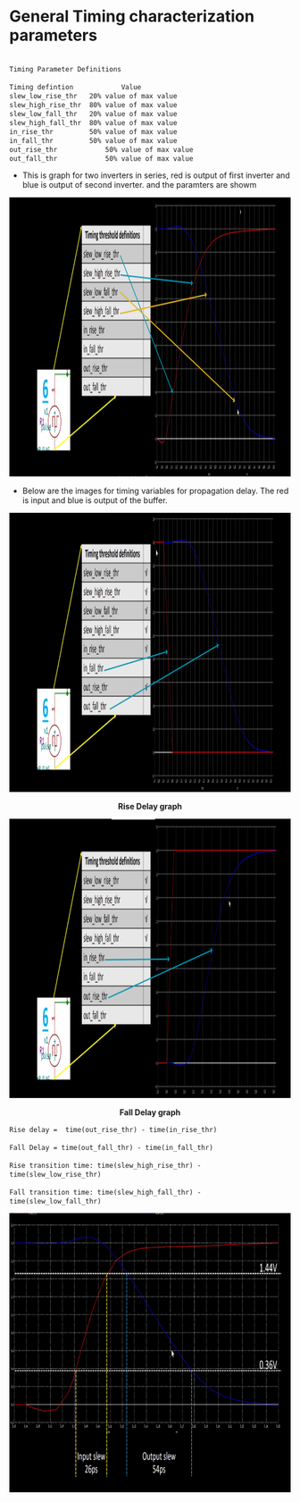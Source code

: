 #  General Timing characterization parameters



```shell

Timing Parameter Definitions

Timing defintion	        Value
slew_low_rise_thr	20% value of max value
slew_high_rise_thr	80% value of max value
slew_low_fall_thr	20% value of max value
slew_high_fall_thr	80% value of max value
in_rise_thr	        50% value of max value
in_fall_thr	        50% value of max value 
out_rise_thr	        50% value of max value
out_fall_thr	        50% value of max value
```
- This is graph for two inverters in series, red is output of first inverter and blue is output of second inverter. and the paramters are showm 
<p align="center">
  <img width="1050" height="500" src="../images/48.png">
</p>

- Below are the images for timing variables for propagation delay. The red is input and blue is output of the buffer.
<p align="center">
  <img width="1050" height="500" src="../images/49.png">
</p>
<p align="center">
  <b>Rise Delay graph</b>
</p>
<p align="center">
  <img width="1050" height="500" src="../images/50.png">
</p>
<p align="center">
  <b>Fall Delay graph</b>
</p>

``` 
Rise delay =  time(out_rise_thr) - time(in_rise_thr)

Fall Delay = time(out_fall_thr) - time(in_fall_thr)

Rise transition time: time(slew_high_rise_thr) - time(slew_low_rise_thr)

Fall transition time: time(slew_high_fall_thr) - time(slew_low_fall_thr)
```

<p align="center">
  <img width="800" height="500" src="../images/51.png">
</p>
